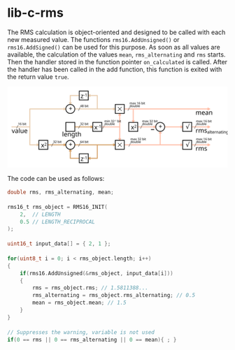 # lib-c-rms

The RMS calculation is object-oriented and designed to be called with each new measured value. The functions `rms16.AddUnsigned()` or `rms16.AddSigned()` can be used for this purpose. As soon as all values are available, the calculation of the values `mean`, `rms_alternating` and `rms` starts. Then the handler stored in the function pointer `on_calculated` is called. After the handler has been called in the add function, this function is exited with the return value `true`.

<picture>
  <source
    media="(prefers-color-scheme: dark)"
    srcset="./docs/signal_flow_dark.svg" />
  <img
    alt="The rms function signal plan."
    src="./docs/signal_flow.svg"
    width="600" />
</picture>

The code can be used as follows:

```c
double rms, rms_alternating, mean;

rms16_t rms_object = RMS16_INIT(
    2,  // LENGTH
    0.5 // LENGTH_RECIPROCAL
);

uint16_t input_data[] = { 2, 1 };

for(uint8_t i = 0; i < rms_object.length; i++)
{
    if(rms16.AddUnsigned(&rms_object, input_data[i]))
    {
        rms = rms_object.rms; // 1.5811388...
        rms_alternating = rms_object.rms_alternating; // 0.5
        mean = rms_object.mean; // 1.5
    }
}

// Suppresses the warning, variable is not used
if(0 == rms || 0 == rms_alternating || 0 == mean){ ; }
```
